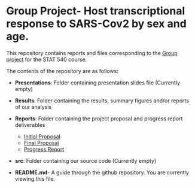 # Group Project- Host transcriptional response to SARS-Cov2 by sex and age.  

This repository contains reports and files corresponding to the [Group project](https://stat540-ubc.github.io/group_project_rubrics.html) for the STAT 540 course. 

The contents of the repository are as follows: 


* **Presentations**: Folder containing presentation slides file (Currently empty)

* **Results**: Folder containing the results, summary figures and/or reports of our analysis 

* **Reports**: Folder containing the project proposal and progress report deliverables
    * [Initial Proposal](Reports/initial_project_proposal.md)
    * [Final Proposal](Reports/final_project_proposal.md)
    * [Progress Report](Reports/Progress-Report.md)
    

* **src**: Folder containing our source code (Currently empty)

* **README.md**- A guide through the github repository. You are currently viewing this file.

